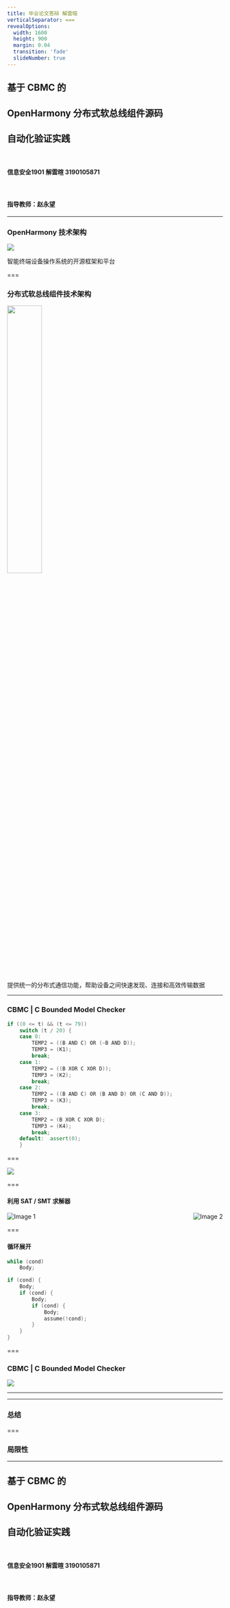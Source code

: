 ```yaml
---
title: 毕业论文答辩 解雲暄
verticalSeparator: ===
revealOptions:
  width: 1600
  height: 900
  margin: 0.04
  transition: 'fade'
  slideNumber: true
---
```


<link rel="stylesheet" href="custom_white.css">
<link rel="stylesheet" href="../custom_white.css">
<link rel="stylesheet" href="custom.css">
<link rel="stylesheet" href="../custom.css">


<!-- .slide: class="custom-background" -->

## 基于 CBMC 的
## OpenHarmony 分布式软总线组件源码
## 自动化验证实践

<br>

<!-- ![](assets/2023-05-26-16-16-17.png) -->

<!-- <br> -->

#### 信息安全1901 解雲暄 3190105871 

<br>

#### 指导教师：赵永望

---

### OpenHarmony 技术架构

![](assets/2023-05-26-16-50-56.png)

智能终端设备操作系统的开源框架和平台

===

### 分布式软总线组件技术架构

<img src="assets/2023-05-26-16-50-35.png" width="40%">

提供统一的分布式通信功能，帮助设备之间快速发现、连接和高效传输数据

---

### CBMC | C Bounded Model Checker

```c++
if ((0 <= t) && (t <= 79))
    switch (t / 20) {
    case 0:
        TEMP2 = ((B AND C) OR (~B AND D));
        TEMP3 = (K1);
        break;
    case 1:
        TEMP2 = ((B XOR C XOR D));
        TEMP3 = (K2);
        break;
    case 2:
        TEMP2 = ((B AND C) OR (B AND D) OR (C AND D));
        TEMP3 = (K3);
        break;
    case 3:
        TEMP2 = (B XOR C XOR D);
        TEMP3 = (K4);
        break;
    default:  assert(0);
    }
```

===

![](assets/2023-05-26-16-56-30.png)

===

#### 利用 SAT / SMT 求解器

<style>
.image-container {
    display: flex;
    justify-content: space-between;
  }
</style>

<div class="image-container">
  <img src="assets/2023-05-26-16-56-37.png" alt="Image 1">
  <img src="assets/2023-05-26-16-58-31.png" alt="Image 2">
</div>

===

#### 循环展开

```c++
while (cond)
    Body;
```

```c++
if (cond) {
    Body;
    if (cond) {
        Body;
        if (cond) {
            Body;
            assume(!cond);
        }
    }
}
```

===

### CBMC | C Bounded Model Checker

![](assets/2023-05-26-17-08-51.png)

---

---

### 总结

===

### 局限性

---

## 基于 CBMC 的
## OpenHarmony 分布式软总线组件源码
## 自动化验证实践

<br>

<!-- ![](assets/2023-05-26-16-16-17.png) -->

<!-- <br> -->

#### 信息安全1901 解雲暄 3190105871 

<br>

#### 指导教师：赵永望
